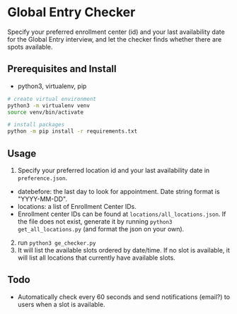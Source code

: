 # Global Entry Checker
Specify your preferred enrollment center (id) and your last availability date for the Global Entry interview, and let the checker finds whether there are spots available.

## Prerequisites and Install
- python3, virtualenv, pip
```bash
# create virtual environment
python3 -m virtualenv venv
source venv/bin/activate

# install packages
python -m pip install -r requirements.txt
```

## Usage
1. Specify your preferred location id and your last availability date in `preference.json`. 
  - datebefore: the last day to look for appointment. Date string format is "YYYY-MM-DD".
  - locations: a list of Enrollment Center IDs.
  - Enrollment center IDs can be found at `locations/all_locations.json`. If the file does not exist, generate it by running `python3 get_all_locations.py` (and format the json on your own).
2. run `python3 ge_checker.py`
3. It will list the available slots ordered by date/time. If no slot is available, it will list all locations that currently have available slots.

## Todo
- Automatically check every 60 seconds and send notifications (email?) to users when a slot is available.
